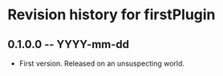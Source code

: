 # Revision history for firstPlugin

## 0.1.0.0  -- YYYY-mm-dd

* First version. Released on an unsuspecting world.
